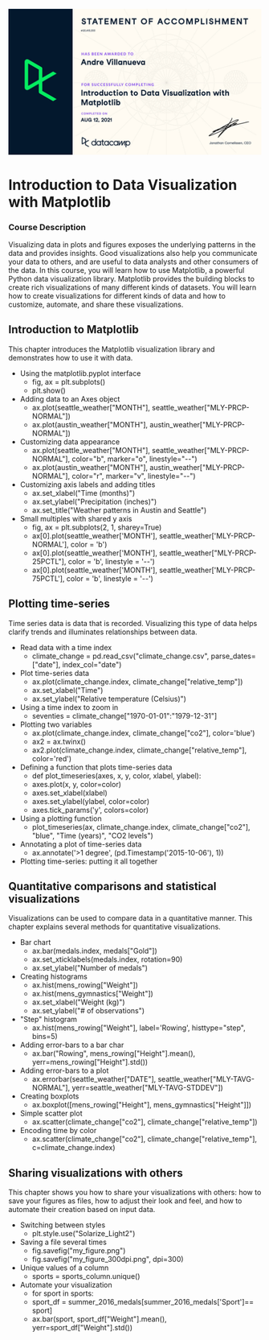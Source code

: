 ![cert](certificate/IDVM-certificate-1.jpg)

# Introduction to Data Visualization with Matplotlib
### Course Description
Visualizing data in plots and figures exposes the underlying patterns in the data and provides insights. Good visualizations also help you communicate your data to others, and are useful to data analysts and other consumers of the data. In this course, you will learn how to use Matplotlib, a powerful Python data visualization library. Matplotlib provides the building blocks to create rich visualizations of many different kinds of datasets. You will learn how to create visualizations for different kinds of data and how to customize, automate, and share these visualizations.

## Introduction to Matplotlib
This chapter introduces the Matplotlib visualization library and demonstrates how to use it with data.
- Using the matplotlib.pyplot interface
    - fig, ax = plt.subplots()
    - plt.show()
- Adding data to an Axes object
    - ax.plot(seattle_weather["MONTH"], seattle_weather["MLY-PRCP-NORMAL"])
    - ax.plot(austin_weather["MONTH"], austin_weather["MLY-PRCP-NORMAL"])
- Customizing data appearance
    - ax.plot(seattle_weather["MONTH"], seattle_weather["MLY-PRCP-NORMAL"], color="b", marker="o", linestyle="--")
    - ax.plot(austin_weather["MONTH"], austin_weather["MLY-PRCP-NORMAL"], color="r", marker="v", linestyle="--")
- Customizing axis labels and adding titles
    - ax.set_xlabel("Time (months)")
    - ax.set_ylabel("Precipitation (inches)")
    - ax.set_title("Weather patterns in Austin and Seattle")
- Small multiples with shared y axis
    - fig, ax = plt.subplots(2, 1, sharey=True)
    - ax[0].plot(seattle_weather['MONTH'], seattle_weather['MLY-PRCP-NORMAL'], color = 'b')
    - ax[0].plot(seattle_weather['MONTH'], seattle_weather["MLY-PRCP-25PCTL"], color = 'b', linestyle = '--')
    - ax[0].plot(seattle_weather['MONTH'], seattle_weather['MLY-PRCP-75PCTL'], color = 'b', linestyle = '--')

## Plotting time-series
Time series data is data that is recorded. Visualizing this type of data helps clarify trends and illuminates relationships between data.
- Read data with a time index
    - climate_change = pd.read_csv("climate_change.csv", parse_dates=["date"], index_col="date")
- Plot time-series data
    - ax.plot(climate_change.index, climate_change["relative_temp"])
    - ax.set_xlabel("Time")
    - ax.set_ylabel("Relative temperature (Celsius)")
- Using a time index to zoom in
    - seventies = climate_change["1970-01-01":"1979-12-31"]
- Plotting two variables
    - ax.plot(climate_change.index, climate_change["co2"], color='blue')
    - ax2 = ax.twinx()
    - ax2.plot(climate_change.index, climate_change["relative_temp"], color='red')
- Defining a function that plots time-series data
    - def plot_timeseries(axes, x, y, color, xlabel, ylabel):
    - axes.plot(x, y, color=color)
    - axes.set_xlabel(xlabel)
    - axes.set_ylabel(ylabel, color=color)
    - axes.tick_params('y', colors=color)
- Using a plotting function
    - plot_timeseries(ax, climate_change.index, climate_change["co2"], "blue", "Time (years)", "CO2 levels")
- Annotating a plot of time-series data
    - ax.annotate('>1 degree', (pd.Timestamp('2015-10-06'), 1))
- Plotting time-series: putting it all together

## Quantitative comparisons and statistical visualizations
Visualizations can be used to compare data in a quantitative manner. This chapter explains several methods for quantitative visualizations.
- Bar chart
    - ax.bar(medals.index, medals["Gold"])
    - ax.set_xticklabels(medals.index, rotation=90)
    - ax.set_ylabel("Number of medals")
- Creating histograms
    - ax.hist(mens_rowing["Weight"])
    - ax.hist(mens_gymnastics["Weight"])
    - ax.set_xlabel("Weight (kg)")
    - ax.set_ylabel("# of observations")
- "Step" histogram
    - ax.hist(mens_rowing["Weight"], label='Rowing', histtype="step", bins=5)
- Adding error-bars to a bar char
    - ax.bar("Rowing", mens_rowing["Height"].mean(), yerr=mens_rowing["Height"].std())
- Adding error-bars to a plot
    - ax.errorbar(seattle_weather["DATE"], seattle_weather["MLY-TAVG-NORMAL"], yerr=seattle_weather["MLY-TAVG-STDDEV"])
- Creating boxplots
    - ax.boxplot([mens_rowing["Height"], mens_gymnastics["Height"]])
- Simple scatter plot
    - ax.scatter(climate_change["co2"], climate_change["relative_temp"])
- Encoding time by color
    - ax.scatter(climate_change["co2"], climate_change["relative_temp"], c=climate_change.index)

## Sharing visualizations with others
This chapter shows you how to share your visualizations with others: how to save your figures as files, how to adjust their look and feel, and how to automate their creation based on input data.
- Switching between styles
    - plt.style.use("Solarize_Light2")
- Saving a file several times
    - fig.savefig("my_figure.png")
    - fig.savefig("my_figure_300dpi.png", dpi=300)
- Unique values of a column
    - sports = sports_column.unique()
- Automate your visualization
    - for sport in sports:
    - sport_df = summer_2016_medals[summer_2016_medals['Sport']== sport]
    - ax.bar(sport, sport_df["Weight"].mean(), yerr=sport_df["Weight"].std())